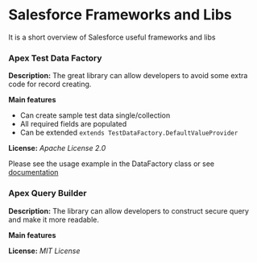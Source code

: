 # Salesforce Frameworks and Libs
It is a short overview of Salesforce useful frameworks and libs

### Apex Test Data Factory

**Description:** The great library can allow developers to avoid some extra code for record creating.

**Main features**
- Can create sample test data single/collection
- All required fields are populated
- Can be extended `extends TestDataFactory.DefaultValueProvider`

**License:** _Apache License 2.0_

Please see the usage example in the DataFactory class or see [documentation](https://github.com/benahm/TestDataFactory/blob/master/docs/EXAMPLES.md)

### Apex Query Builder

**Description:** The library can allow developers to construct secure query and make it more readable.

**Main features**

**License:** _MIT License_

